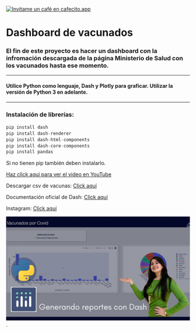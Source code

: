 [![Invitame un café en cafecito.app](https://cdn.cafecito.app/imgs/buttons/button_1.svg)](https://cafecito.app/nerddatos)
# Dashboard de vacunados 

### El fin de este proyecto es hacer un dashboard con la infromación descargada de la página Ministerio de Salud con los vacunados hasta ese momento. 

---

#### Utilice Python como lenguaje, Dash y Plotly para graficar. Utilizar la versión de Python 3 en adelante.
 
 ---
### Instalación de librerías:

``` python
pip install dash
pip install dash-renderer
pip install dash-html-components
pip install dash-core-components
pip install pandas
```

Si no tienen pip también deben instalarlo. 

[Haz click aquí para ver el video en YouTube](https://www.youtube.com/watch?v=mI1NYF1dbLU&t=1066s)

Descargar csv de vacunas: [Click aquí](http://datos.salud.gob.ar/dataset/vacunas-contra-covid-19-dosis-aplicadas-en-la-republica-argentina)

Documentación oficial de Dash: [Click aquí](https://dash.plotly.com/)

Instagram: [Click aquí](https://www.instagram.com/nerddatos_/)

![Dashboard terminado](Reporte.png "Dashboard finalizado").
